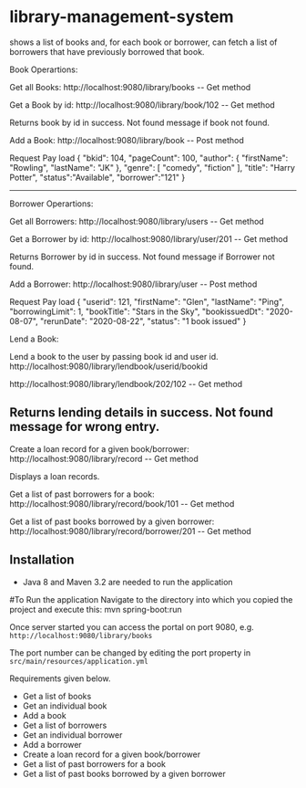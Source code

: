 # library-management-system
shows a list of books and, for each book or borrower, can fetch a list of borrowers that have previously borrowed that book.

Book Operartions:

Get all Books:
http://localhost:9080/library/books -- Get method



Get a Book by id:
http://localhost:9080/library/book/102 -- Get method 

Returns book by id in success. Not found message if book not found.


Add a Book:
http://localhost:9080/library/book -- Post method

Request Pay load
{
        "bkid": 104,
        "pageCount": 100,
        "author": {
            "firstName": "Rowling",
            "lastName": "JK"
        },
        "genre": [
            "comedy",
            "fiction"
        ],
        "title": "Harry Potter",
        "status":"Available",
        "borrower":"121"
    }



--------------------------

Borrower Operartions:

Get all Borrowers:
http://localhost:9080/library/users  -- Get method


Get a Borrower by id:
http://localhost:9080/library/user/201 -- Get method

Returns Borrower by id in success. Not found message if Borrower not found.


Add a Borrower:
http://localhost:9080/library/user  -- Post method

Request Pay load
{
    "userid": 121,
    "firstName": "Glen",
    "lastName": "Ping",
    "borrowingLimit": 1,
    "bookTitle": "Stars in the Sky",
    "bookissuedDt": "2020-08-07",
    "rerunDate": "2020-08-22",
    "status": "1 book issued"
}



Lend a Book:

Lend a book to the user by passing book id and user id.
http://localhost:9080/library/lendbook/userid/bookid

http://localhost:9080/library/lendbook/202/102  -- Get method

Returns lending details in success. Not found message for wrong entry.
--------------------------

Create a loan record for a given book/borrower:
http://localhost:9080/library/record  -- Get method

Displays a loan records. 

Get a list of past borrowers for a book:
http://localhost:9080/library/record/book/101  -- Get method



Get a list of past books borrowed by a given borrower:
http://localhost:9080/library/record/borrower/201  -- Get method



## Installation
* Java 8 and Maven 3.2 are needed to run the application

#To Run the application
Navigate to the directory into which you copied the project and execute this: mvn spring-boot:run


Once server started you can access the portal on port 9080, e.g.
`http://localhost:9080/library/books`

The port number can be changed by editing the port property in `src/main/resources/application.yml`

Requirements given below.

* Get a list of books
* Get an individual book
* Add a book
* Get a list of borrowers
* Get an individual borrower
* Add a borrower
* Create a loan record for a given book/borrower
* Get a list of past borrowers for a book
* Get a list of past books borrowed by a given borrower